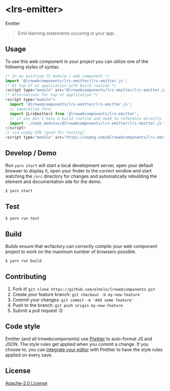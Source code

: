 # &lt;lrs-emitter&gt;

Emitter
> Emit learning statements occuring in your app.

## Usage
To use this web component in your project you can utilize one of the following styles of syntax.

```js
/* In an existing JS module / web component */
import '@lrnwebcomponents/lrs-emitter/lrs-emitter.js';
/* At top of an application with build routine */
<script type="module" src="@lrnwebcomponents/lrs-emitter/lrs-emitter.js"></script>
/* Alternatives for top of application */
<script type="module">
  import '@lrnwebcomponents/lrs-emitter/lrs-emitter.js';
  // imperative form
  import {LrsEmitter} from '@lrnwebcomponents/lrs-emitter';
  // if you don't have a build routine and need to reference directly
  import './node_modules/@lrnwebcomponents/lrs-emitter/lrs-emitter.js';
</script>
// via unpkg CDN (good for testing)
<script type="module" src="https://unpkg.com/@lrnwebcomponents/lrs-emitter/lrs-emitter.js"></script>
```

## Develop / Demo
Run `yarn start` will start a local development server, open your default browser to display it, open your finder to the correct window and start watching the `/src` directory for changes and automatically rebuilding the element and documentation site for the demo.
```bash
$ yarn start
```

## Test

```bash
$ yarn run test
```

## Build
Builds ensure that wcfactory can correctly compile your web component project to
work on the maximum number of browsers possible.
```bash
$ yarn run build
```

## Contributing

1. Fork it! `git clone https://github.com/elmsln/lrnwebcomponents.git`
2. Create your feature branch: `git checkout -b my-new-feature`
3. Commit your changes: `git commit -m 'Add some feature'`
4. Push to the branch: `git push origin my-new-feature`
5. Submit a pull request :D

## Code style

Emitter (and all lrnwebcomponents) use [Prettier][prettier] to auto-format JS and JSON.  The style rules get applied when you commit a change.  If you choose to, you can [integrate your editor][prettier-ed] with Prettier to have the style rules applied on every save.

[prettier]: https://github.com/prettier/prettier/
[prettier-ed]: https://github.com/prettier/prettier/#editor-integration
[polyserve]: https://github.com/Polymer/polyserve
[web-component-tester]: https://github.com/Polymer/web-component-tester

## License
[Apache-2.0 License](http://opensource.org/licenses/Apache-2.0)